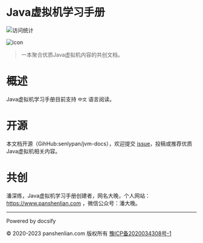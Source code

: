 # Java虚拟机学习手册

![访问统计](https://visitor-badge.glitch.me/badge?page_id=senlypan.jvm.readme&left_color=blue&right_color=red)

![icon](http://jvm.panshenlian.com/_media/icon200.png)

> 一本聚合优质Java虚拟机内容的共创文档。

# 概述

Java虚拟机学习手册目前支持 `中文` 语言阅读。

# 开源

本文档开源（GihHub:senlypan/jvm-docs），欢迎提交 [issue](https://github.com/senlypan/jvm-docs/issues)，投稿或推荐优质Java虚拟机相关内容。

# 共创

潘深练，Java虚拟机学习手册创建者，网名大晚，个人网站：https://www.panshenlian.com ，微信公众号：潘大晚。

***
Powered by docsify

© 2020-2023 panshenlian.com 版权所有  [豫ICP备2020034308号-1](https://beian.miit.gov.cn/)